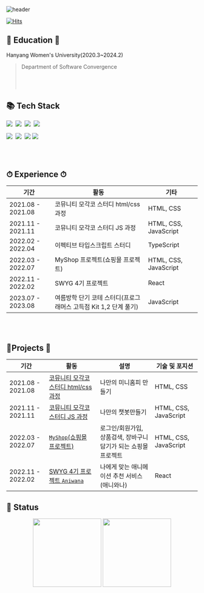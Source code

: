 

![header](https://capsule-render.vercel.app/api?height=400&text=Welcome%20to&desc=Kanon's%20World)


[![Hits](https://hits.seeyoufarm.com/api/count/incr/badge.svg?url=https%3A%2F%2Fgithub.com%2Fpuputia%2Fhit-counter&count_bg=%2379C83D&title_bg=%23555555&icon=react.svg&icon_color=%2344DBF2&title=hits&edge_flat=false)](https://hits.seeyoufarm.com)

## 🏫 Education 🏫
Hanyang Women's University(2020.3~2024.2)
> Department of Software Convergence 
<br><br>
<br><br>


## 📚 Tech Stack

<p align="left">
  <img src="https://img.shields.io/badge/HTML-E34F26?style=flat-square&logo=html5&logoColor=white"/>&nbsp
  <img src="https://img.shields.io/badge/css-1572B6?style=flat-square&logo=css3&logoColor=white"/></a>&nbsp
  <img src="https://img.shields.io/badge/Javascript-ffb13b?style=flat-square&logo=javascript&logoColor=white"/></a>&nbsp 
  <img src="https://img.shields.io/badge/React-61DAFB?style=flat-square&logo=react&logoColor=white"/>&nbsp

     
</p>

<p align="left">
 <img src="https://img.shields.io/badge/styled--components-DB7093?style=for-the-badge&logo=styled-components&logoColor=white"/>&nbsp
 <img src="https://img.shields.io/badge/Netlify-00C7B7?style=for-the-badge&logo=netlify&logoColor=white"/>&nbsp
 <img src="https://img.shields.io/badge/bootstrap-7952B3?style=for-the-badge&logo=bootstrap&logoColor=white">
 <img src="https://img.shields.io/badge/github-181717?style=for-the-badge&logo=github&logoColor=white">
    
</p>

<br><br>

## ⏱ Experience ⏱
  |기간|활동|기타|
  |---|----|---|
  |2021.08 - 2021.08|코뮤니티 모각코 스터디 html/css 과정|HTML, CSS|
  |2021.11 - 2021.11|코뮤니티 모각코 스터디 JS 과정|HTML, CSS, JavaScript|
  |2022.02 - 2022.04|이펙티브 타입스크립트 스터디|TypeScript|
  |2022.03 - 2022.07|MyShop 프로젝트(쇼핑몰 프로젝트)|HTML, CSS, JavaScript|
  |2022.11 - 2022.02|SWYG 4기 프로젝트|React|
  |2023.07 - 2023.08|여름방학 단기 코테 스터디(프로그래머스 고득점 Kit 1,2 단계 풀기)|JavaScript|


<br><br>

## 📱Projects 📱
|기간|활동|설명|기술 및 포지션|
|---|----|---|---|
|2021.08 - 2021.08|[코뮤니티 모각코 스터디 html/css 과정](https://github.com/puputia/Mogakko_html-css)|나만의 미니홈피 만들기|HTML, CSS||
|2021.11 - 2021.11|[코뮤니티 모각코 스터디 JS 과정](https://github.com/puputia/Mogakko_JS)|나만의 챗봇만들기|HTML, CSS, JavaScript||
|2022.03 - 2022.07|[`MyShop`(쇼핑몰 프로젝트)](https://github.com/puputia/Myshop_project) |로그인/회원가입, 상품검색, 장바구니 담기가 되는 쇼핑몰 프로젝트|HTML, CSS, JavaScript|로고디자인,로그인/회원가입,홈,마이페이지,장바구니 페이지 제작,상품 등록|
|2022.11 - 2022.02|[SWYG 4기 프로젝트 `Aniwana`](https://github.com/puputia/Ani-wana)|나에게 맞는 애니메이션 추천 서비스(애니와나)|React|테스트 페이지 제작 - 홈, 질문페이지, 결과페이지|





<!--
**puputia/puputia** is a ✨ _special_ ✨ repository because its `README.md` (this file) appears on your GitHub profile.

Here are some ideas to get you started:

- 🔭 I’m currently working on ...
- 🌱 I’m currently learning ...
- 👯 I’m looking to collaborate on ...
- 🤔 I’m looking for help with ...
- 💬 Ask me about ...
- 📫 How to reach me: ...
- 😄 Pronouns: ...
- ⚡ Fun fact: ...
-->






## 🔰 Status
<p align="center">
  
  <img height="180em"  src="https://github-readme-stats-zeta-lac.vercel.app/api?username=puputia&show_icons=true" />
  <img height="180em"  src="https://github-readme-stats-zeta-lac.vercel.app/api/top-langs/?username=puputia&layout=compact&hide=jupyter%20notebook" />

</p>

<!-- token
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
-->
